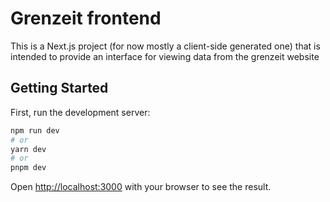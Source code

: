# Grenzeit frontend

This is a Next.js project (for now mostly a client-side generated one) that is intended to provide an interface for viewing data from the grenzeit website

## Getting Started

First, run the development server:

```bash
npm run dev
# or
yarn dev
# or
pnpm dev
```

Open [http://localhost:3000](http://localhost:3000) with your browser to see the result.